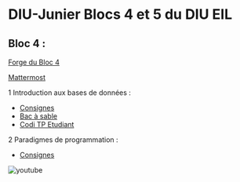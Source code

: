 # DIU-Junier Blocs 4 et 5 du DIU EIL



## Bloc 4 :

[Forge du Bloc 4](https://forge.univ-lyon1.fr/diu-eil/bloc4)

[Mattermost](https://portail.lyc-la-martiniere-diderot.ac-lyon.fr)

1 Introduction aux bases de données :

  * [Consignes](bloc4/BDD/README.md)
  * [Bac à sable](bloc4/BDD/sandbox)
  * [Codi TP Etudiant](https://codi-lyon.beta.education.fr/tyyJULdEQAGm8wQ0-bPoQw)
  
2 Paradigmes de programmation :

  * [Consignes](bloc4/Paradigmes/README.md)
  
  
  ![youtube](https://cloud-lyon.beta.education.fr/s/q9eZFEWtDoR5aBG/preview)

 
